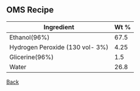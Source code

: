 ## OMS Recipe

Ingredient | Wt %
------------ | -------------
Ethanol(96%) | 67.5
Hydrogen Peroxide (130 vol- 3%) | 4.25
Glicerine(96%) | 1.5
Water | 26.8


[Back](./)
